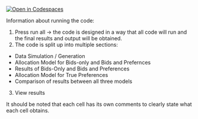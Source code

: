 [![Open in Codespaces](https://classroom.github.com/assets/launch-codespace-7f7980b617ed060a017424585567c406b6ee15c891e84e1186181d67ecf80aa0.svg)](https://classroom.github.com/open-in-codespaces?assignment_repo_id=10902215)

Information about running the code: 
1. Press run all -> the code is designed in a way that all code will run and the final results and output will be obtained. 
2. The code is split up into multiple sections:
* Data Simulation / Generation 
* Allocation Model for Bids-only and Bids and Prefernces 
* Results of Bids-Only and Bids and Preferences 
* Allocation Model for True Preferences 
* Comparison of results between all three models 
3. View results 

It should be noted that each cell has its own comments to clearly state what each cell obtains.
